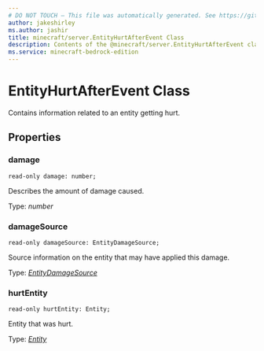 ```yaml
---
# DO NOT TOUCH — This file was automatically generated. See https://github.com/mojang/minecraftapidocsgenerator to modify descriptions, examples, etc.
author: jakeshirley
ms.author: jashir
title: minecraft/server.EntityHurtAfterEvent Class
description: Contents of the @minecraft/server.EntityHurtAfterEvent class.
ms.service: minecraft-bedrock-edition
---
```

# EntityHurtAfterEvent Class

Contains information related to an entity getting hurt.

## Properties

### **damage**
`read-only damage: number;`

Describes the amount of damage caused.

Type: *number*

### **damageSource**
`read-only damageSource: EntityDamageSource;`

Source information on the entity that may have applied this damage.

Type: [*EntityDamageSource*](EntityDamageSource.md)

### **hurtEntity**
`read-only hurtEntity: Entity;`

Entity that was hurt.

Type: [*Entity*](Entity.md)
